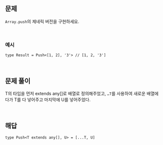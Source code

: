 ## 문제

`Array.push`의 제네릭 버전을 구현하세요.

<br>

### 예시

```tsx
type Result = Push<[1, 2], '3'> // [1, 2, '3']
```

<br>

## 문제 풀이

T의 타입을 먼저 extends any[]로 배열로 정의해주었고, `…T`를 사용하여 새로운 배열에다가 T를 다 넣어주고 마지막에 U를 넣어주었다.

<br>

## 해답

```tsx
type Push<T extends any[], U> = [...T, U]
```